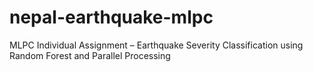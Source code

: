 # nepal-earthquake-mlpc
MLPC Individual Assignment – Earthquake Severity Classification using Random Forest and Parallel Processing
